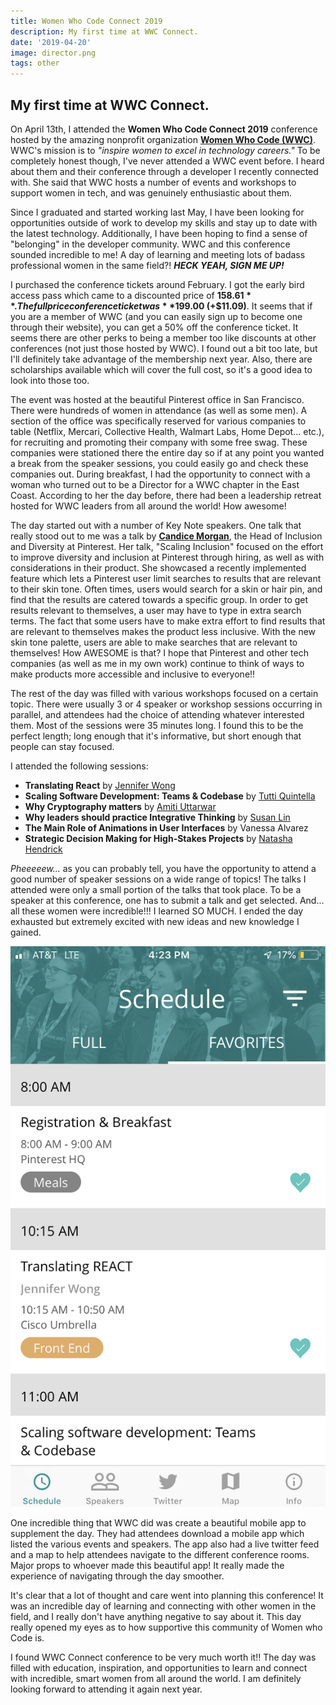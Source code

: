 ```yaml
---
title: Women Who Code Connect 2019
description: My first time at WWC Connect.
date: '2019-04-20'
image: director.png
tags: other
---
```


## My first time at WWC Connect.

On April 13th, I attended the **Women Who Code Connect 2019** conference hosted by the amazing nonprofit organization [**Women Who Code (WWC)**](https://www.womenwhocode.com/). WWC's mission is to *"inspire women to excel in technology careers."* To be completely honest though, I've never attended a WWC event before. I heard about them and their conference through a developer I recently connected with. She said that WWC hosts a number of events and workshops to support women in tech, and was genuinely enthusiastic about them.

Since I graduated and started working last May, I have been looking for opportunities outside of work to develop my skills and stay up to date with the latest technology. Additionally, I have been hoping to find a sense of "belonging" in the developer community. WWC and this conference sounded incredible to me! A day of learning and meeting lots of badass professional women in the same field?! ***HECK YEAH, SIGN ME UP!***

I purchased the conference tickets around February. I got the early bird access pass which came to a discounted price of **$158.61**. The full price conference ticket was **$199.00 (+$11.09)**. It seems that if you are a member of WWC (and you can easily sign up to become one through their website), you can get a 50% off the conference ticket. It seems there are other perks to being a member too like discounts at other conferences (not just those hosted by WWC). I found out a bit too late, but I'll definitely take advantage of the membership next year. Also, there are scholarships available which will cover the full cost, so it's a good idea to look into those too.

The event was hosted at the beautiful Pinterest office in San Francisco. There were hundreds of women in attendance (as well as some men). A section of the office was specifically reserved for various companies to table (Netflix, Mercari, Collective Health, Walmart Labs, Home Depot... etc.), for recruiting and promoting their company with some free swag. These companies were stationed there the entire day so if at any point you wanted a break from the speaker sessions, you could easily go and check these companies out. During breakfast, I had the opportunity to connect with a woman who turned out to be a Director for a WWC chapter in the East Coast. According to her the day before, there had been a leadership retreat hosted for WWC leaders from all around the world! How awesome!

The day started out with a number of Key Note speakers. One talk that really stood out to me was a talk by [**Candice Morgan**](https://twitter.com/candice_mmorgan?lang=en), the Head of Inclusion and Diversity at Pinterest. Her talk, "Scaling Inclusion" focused on the effort to improve diversity and inclusion at Pinterest through hiring, as well as with considerations in their product. She showcased a recently implemented feature which lets a Pinterest user limit searches to results that are relevant to their skin tone. Often times, users would search for a skin or hair pin, and find that the results are catered towards a specific group. In order to get results relevant to themselves, a user may have to type in extra search terms. The fact that some users have to make extra effort to find results that are relevant to themselves makes the product less inclusive. With the new skin tone palette, users are able to make searches that are relevant to themselves! How AWESOME is that? I hope that Pinterest and other tech companies (as well as me in my own work) continue to think of ways to make products more accessible and inclusive to everyone!!

The rest of the day was filled with various workshops focused on a certain topic. There were usually 3 or 4 speaker or workshop sessions occurring in parallel, and attendees had the choice of attending whatever interested them. Most of the sessions were 35 minutes long. I found this to be the perfect length; long enough that it's informative, but short enough that people can stay focused.

I attended the following sessions:
  - **Translating React** by [Jennifer Wong](https://twitter.com/mybluewristband?lang=en)
  - **Scaling Software Development: Teams & Codebase** by [Tutti Quintella](https://twitter.com/tuttiq?lang=en)
  - **Why Cryptography matters** by [Amiti Uttarwar](https://twitter.com/amizi?lang=en)
  - **Why leaders should practice Integrative Thinking** by [Susan Lin](https://twitter.com/mintlodica?lang=en)
  - **The Main Role of Animations in User Interfaces** by Vanessa Alvarez
  - **Strategic Decision Making for High-Stakes Projects** by [Natasha Hendrick](https://twitter.com/tashHendrick?lang=en)

*Pheeeeew...* as you can probably tell, you have the opportunity to attend a good number of speaker sessions on a wide range of topics! The talks I attended were only a small portion of the talks that took place. To be a speaker at this conference, one has to submit a talk and get selected. And... all these women were incredible!!! I learned SO MUCH. I ended the day exhausted but extremely excited with new ideas and new knowledge I gained.

<img src="./app.png" />

 One incredible thing that WWC did was create a beautiful mobile app to supplement the day. They had attendees download a mobile app which listed the various events and speakers. The app also had a live twitter feed and a map to help attendees navigate to the different conference rooms. Major props to whoever made this beautiful app! It really made the experience of navigating through the day smoother.

 It's clear that a lot of thought and care went into planning this conference! It was an incredible day of learning  and connecting with other women in the field, and I really don't have anything negative to say about it. This day really opened my eyes as to how supportive this community of Women who Code is.

 I found WWC Connect conference to be very much worth it!! The day was filled with education, inspiration, and opportunities to learn and connect with incredible, smart women from all around the world. I am definitely looking forward to attending it again next year.
